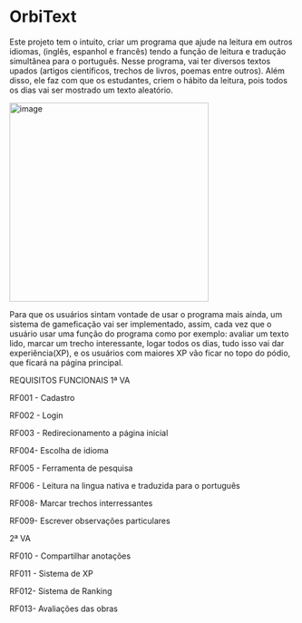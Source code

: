 # OrbiText
Este projeto tem o intuito, criar um programa que ajude na leitura em outros idiomas, (inglês, espanhol e francês) tendo a função de leitura e tradução simultânea para o português. Nesse programa, vai ter diversos textos upados (artigos científicos, trechos de livros, poemas entre outros).
Além disso, ele faz com que os estudantes, criem o hábito da leitura, pois todos os dias vai ser mostrado um texto aleatório.


<img width="351" height="351" alt="image" src="https://github.com/user-attachments/assets/f76b0fa8-c4aa-441b-8afb-db735cd3ce98" />


Para que os usuários sintam vontade de usar o programa mais ainda, um sistema de gameficação vai ser implementado, assim, cada vez que o usuário usar uma função do programa como por exemplo: avaliar um texto lido, marcar um trecho interessante, logar todos os dias, tudo isso vai dar experiência(XP), e os usuários com maiores XP vão ficar no topo do pódio, que ficará na página principal.

REQUISITOS FUNCIONAIS
1ª VA

RF001 - Cadastro

RF002 - Login

RF003 - Redirecionamento a página inicial

RF004- Escolha de idioma

RF005 - Ferramenta de pesquisa

RF006 - Leitura na lingua nativa e traduzida para o português

RF008- Marcar trechos interressantes

RF009- Escrever observações particulares

2ª VA

RF010 - Compartilhar anotações

RF011 - Sistema de XP

RF012- Sistema de Ranking

RF013- Avaliações das obras
